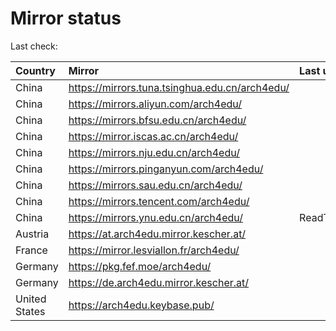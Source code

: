 <script src="./time.js"></script>
# Mirror status
Last check: <script type="text/javascript">localize(1668504154.7503302);</script>

|Country|Mirror|Last update|
|:------|:-----|:----------|
|China|https://mirrors.tuna.tsinghua.edu.cn/arch4edu/|<script type="text/javascript">localize(1668451269);</script>|
|China|https://mirrors.aliyun.com/arch4edu/|<script type="text/javascript">localize(1668408352);</script>|
|China|https://mirrors.bfsu.edu.cn/arch4edu/|<script type="text/javascript">localize(1668451269);</script>|
|China|https://mirror.iscas.ac.cn/arch4edu/|<script type="text/javascript">localize(1668451269);</script>|
|China|https://mirrors.nju.edu.cn/arch4edu/|<script type="text/javascript">localize(1668408352);</script>|
|China|https://mirrors.pinganyun.com/arch4edu/|<script type="text/javascript">localize(1668451269);</script>|
|China|https://mirrors.sau.edu.cn/arch4edu/|<script type="text/javascript">localize(1650446957);</script>|
|China|https://mirrors.tencent.com/arch4edu/|<script type="text/javascript">localize(1668451269);</script>|
|China|https://mirrors.ynu.edu.cn/arch4edu/|ReadTimeout|
|Austria|https://at.arch4edu.mirror.kescher.at/|<script type="text/javascript">localize(1668451269);</script>|
|France|https://mirror.lesviallon.fr/arch4edu/|<script type="text/javascript">localize(1668451269);</script>|
|Germany|https://pkg.fef.moe/arch4edu/|<script type="text/javascript">localize(1668451269);</script>|
|Germany|https://de.arch4edu.mirror.kescher.at/|<script type="text/javascript">localize(1668451269);</script>|
|United States|https://arch4edu.keybase.pub/|<script type="text/javascript">localize(1668451269);</script>|

<script src="./tablefilter/tablefilter.js"></script>
<script src="./table.js"></script>